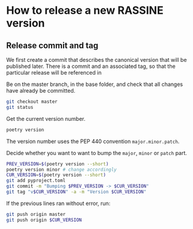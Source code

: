 How to release a new RASSINE version
====================================

Release commit and tag
----------------------

We first create a commit that describes the canonical version that will be published later. There is a commit and an associated tag, so that the particular release will be referenced in 

Be on the master branch, in the base folder, and check that all changes have already be committed.

```bash
git checkout master
git status
```

Get the current version number.

```bash
poetry version
```

The version number uses the PEP 440 convention `major.minor.patch`.

Decide whether you want to want to bump the `major`, `minor` or `patch` part.

```bash
PREV_VERSION=$(poetry version --short)
poetry version minor # change accordingly
CUR_VERSION=$(poetry version --short)
git add pyproject.toml
git commit -m "Bumping $PREV_VERSION -> $CUR_VERSION"
git tag "v$CUR_VERSION" -a -m "Version $CUR_VERSION"
```

If the previous lines ran without error, run:

```bash
git push origin master
git push origin $CUR_VERSION
```
